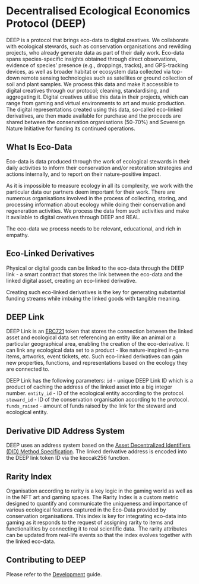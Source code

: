 # Decentralised Ecological Economics Protocol (DEEP)

DEEP is a protocol that brings eco-data to digital creatives. We collaborate with ecological stewards, such as conservation organisations and rewilding projects, who already generate data as part of their daily work. Eco-data spans species-specific insights obtained through direct observations, evidence of species’ presence (e.g., droppings, tracks), and GPS-tracking devices, as well as broader habitat or ecosystem data collected via top-down remote sensing technologies such as satellites or ground collection of soil and plant samples. We process this data and make it accessible to digital creatives through our protocol; cleaning, standardising, and aggregating it. Digital creatives utilise this data in their projects, which can range from gaming and virtual environments to art and music production. The digital representations created using this data, so-called eco-linked derivatives, are then made available for purchase and the proceeds are shared between the conservation organisations (50-70%) and Sovereign Nature Initiative for funding its continued operations.

## What Is Eco-Data

Eco-data is data produced through the work of ecological stewards in their daily activities to inform their conservation and/or restoration strategies and actions internally, and to report on their nature-positive impact.

As it is impossible to measure ecology in all its complexity, we work with the particular data our partners deem important for their work. There are numerous organisations involved in the process of collecting, storing, and processing information about ecology while doing their conservation and regeneration activities. We process the data from such activities and make it available to digital creatives through DEEP and REAL.

The eco-data we process needs to be relevant, educational, and rich in empathy.

## Eco-Linked Derivatives

Physical or digital goods can be linked to the eco-data through the DEEP link - a smart contract that stores the link between the eco-data and the linked digital asset, creating an eco-linked derivative.

Creating such eco-linked derivatives is the key for generating substantial funding streams while imbuing the linked goods with tangible meaning.

## DEEP Link

DEEP Link is an [ERC721](https://ethereum.org/en/developers/docs/standards/tokens/erc-721/) token that stores the connection between the linked asset and ecological data set referencing an entity like an animal or a particular geographical area, enabling the creation of the eco-derivative. It can link any ecological data set to a product - like nature-inspired in-game items, artworks, event tickets, etc. Such eco-linked derivatives can gain new properties, functions, and representations based on the ecology they are connected to.

DEEP Link has the following parameters:
`id` - unique DEEP Link ID which is a product of caching the address of the linked asset into a big integer number.
`entity_id` - ID of the ecological entity according to the protocol.
`steward_id` - ID of the conservation organisation according to the protocol.
`funds_raised` - amount of funds raised by the link for the steward and ecological entity.

## Derivative DID Address System

DEEP uses an address system based on the [Asset Decentralized Identifiers (DID) Method Specification](https://github.com/KILTprotocol/spec-asset-did). The linked derivative address is encoded into the DEEP link token ID via the keccak256 function.

## Rarity Index

Organisation according to rarity is a key logic in the gaming world as well as in the NFT art and gaming spaces. The Rarity Index is a custom metric designed to quantify and communicate the uniqueness and importance of various ecological features captured in the Eco-Data provided by conservation organisations. This index is key for integrating eco-data into gaming as it responds to the request of assigning rarity to items and functionalities by connecting it to real scientific data.  The rarity attributes can be updated from real-life events so that the index evolves together with the linked eco-data.

## Contributing to DEEP

Please refer to the [Development](development.md) guide.
